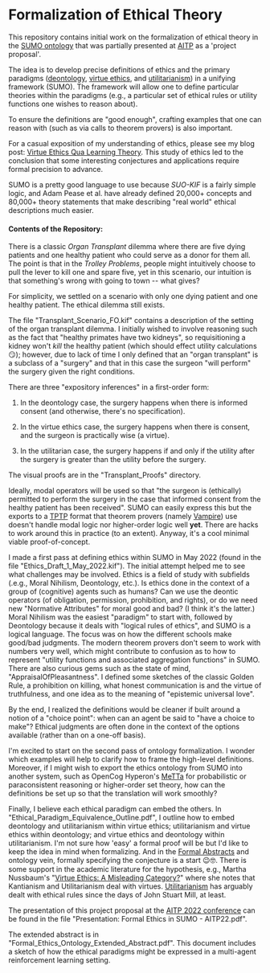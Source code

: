 # Formalization of Ethical Theory

This repository contains initial work on the formalization of ethical theory in the [SUMO ontology](https://github.com/ontologyportal/sumo) that was partially presented at [AITP](http://aitp-conference.org/2022/) as a 'project proposal'.

The idea is to develop precise definitions of ethics and the primary paradigms ([deontology](https://plato.stanford.edu/entries/ethics-deontological/), [virtue ethics](https://plato.stanford.edu/entries/ethics-virtue/), and [utilitarianism](https://plato.stanford.edu/entries/consequentialism/)) in a unifying framework (SUMO).  The framework will allow one to define particular theories within the paradigms (e.g., a particular set of ethical rules or utility functions one wishes to reason about).

To ensure the definitions are "good enough", crafting examples that one can reason with (such as via calls to theorem provers) is also important.

For a casual exposition of my understanding of ethics, please see my blog post: [Virtue Ethics Qua Learning Theory](https://gardenofminds.art/blog/virtue-ethics/).  This study of ethics led to the conclusion that some interesting conjectures and applications require formal precision to advance.

SUMO is a pretty good language to use because _SUO-KIF_ is a fairly simple logic, and Adam Pease et al. have already defined 20,000+ concepts and 80,000+ theory statements that make describing "real world" ethical descriptions much easier.

#### Contents of the Repository:

There is a classic _Organ Transplant_ dilemma where there are five dying patients and one healthy patient who could serve as a donor for them all.  The point is that in the _Trolley Problems_, people might intuitively choose to pull the lever to kill one and spare five, yet in this scenario, our intuition is that something's wrong with going to town -- what gives?

For simplicity, we settled on a scenario with only one dying patient and one healthy patient.  The ethical dilemma still exists.

The file "Transplant_Scenario_FO.kif" contains a description of the setting of the organ transplant dilemma.  I initially wished to involve reasoning such as the fact that "healthy primates have two kidneys", so requisitioning a kidney won't _kill_ the healthy patient (which should effect utility calculations 😏); however, due to lack of time I only defined that an "organ transplant" is a subclass of a "surgery" and that in this case the surgeon "will perform" the surgery given the right conditions. 

There are three "expository inferences" in a first-order form:

1) In the deontology case, the surgery happens when there is informed consent (and otherwise, there's no specification).

2) In the virtue ethics case, the surgery happens when there is consent, and the surgeon is practically wise (a virtue).

3) In the utilitarian case, the surgery happens if and only if the utility after the surgery is greater than the utility before the surgery.

The visual proofs are in the "Transplant_Proofs" directory.

Ideally, modal operators will be used so that "the surgeon is (ethically) permitted to perform the surgery in the case that informed consent from the healthy patient has been received".  SUMO can easily express this but the exports to a [TPTP](https://www.tptp.org/) format that theorem provers (namely [Vampire](https://vprover.github.io/)) use doesn't handle modal logic nor higher-order logic well __yet__.  There are hacks to work around this in practice (to an extent).  Anyway, it's a cool minimal viable proof-of-concept.

I made a first pass at defining ethics within SUMO in May 2022 (found in the file "Ethics_Draft_1_May_2022.kif").  The initial attempt helped me to see what challenges may be involved.  Ethics is a field of study with subfields (.e.g., Moral Nihilism, Deontology, etc.).  Is ethics done in the context of a group of (cognitive) agents such as humans?  Can we use the deontic operators (of obligation, permission, prohibition, and rights), or do we need new "Normative Attributes" for moral good and bad?  (I think it's the latter.)  Moral Nihilism was the easiest "paradigm" to start with, followed by Deontology because it deals with "logical rules of ethics", and SUMO is a logical language.  The focus was on how the different schools make good/bad judgments.  The modern theorem provers don't seem to work with numbers very well, which might contribute to confusion as to how to represent "utility functions and associated aggregation functions" in SUMO.  There are also curious gems such as the  state of mind, "AppraisalOfPleasantness".  I defined some sketches of the classic Golden Rule, a prohibition on killing, what honest communication is and the virtue of truthfulness, and one idea as to the meaning of "epistemic universal love".

By the end, I realized the definitions would be cleaner if built around a notion of a "choice point": when can an agent be said to "have a choice to make"?  Ethical judgments are often done in the context of the options available (rather than on a one-off basis).

I'm excited to start on the second pass of ontology formalization.  I wonder which examples will help to clarify how to frame the high-level definitions.  Moreover, if I might wish to export the ethics ontology from SUMO into another system, such as OpenCog Hyperon's [MeTTa](https://arxiv.org/abs/2203.15970) for probabilistic or paraconsistent reasoning or higher-order set theory, how can the definitions be set up so that the translation will work smoothly?

Finally, I believe each ethical paradigm can embed the others.  In "Ethical_Paradigm_Equivalence_Outline.pdf", I outline how to embed deontology and utilitarianism within virtue ethics; utilitarianism and virtue ethics within deontology; and virtue ethics and deontology within utilitarianism.  I'm not sure how 'easy' a formal proof will be but I'd like to keep the idea in mind when formalizing.  And in the [Formal Abstracts](https://formalabstracts.github.io/) and ontology vein, formally specifying the conjecture is a start 😉🤓.  There is some support in the academic literature for the hypothesis, e.g., Martha Nussbaum's "[Virtue Ethics: A Misleading Category?](https://link.springer.com/article/10.1023/A:1009877217694)" where she notes that Kantianism and Utilitarianism deal with virtues.  [Utilitarianism](https://iep.utm.edu/util-a-r/) has arguably dealt with ethical rules since the days of John Stuart Mill, at least.

The presentation of this project proposal at the [AITP 2022 conference](http://aitp-conference.org/2022/http://aitp-conference.org/2022/) can be found in the file "Presentation: Formal Ethics in SUMO - AITP22.pdf". 

The extended abstract is in "Formal_Ethics_Ontology_Extended_Abstract.pdf".  This document includes a sketch of how the ethical paradigms might be expressed in a multi-agent reinforcement learning setting.


